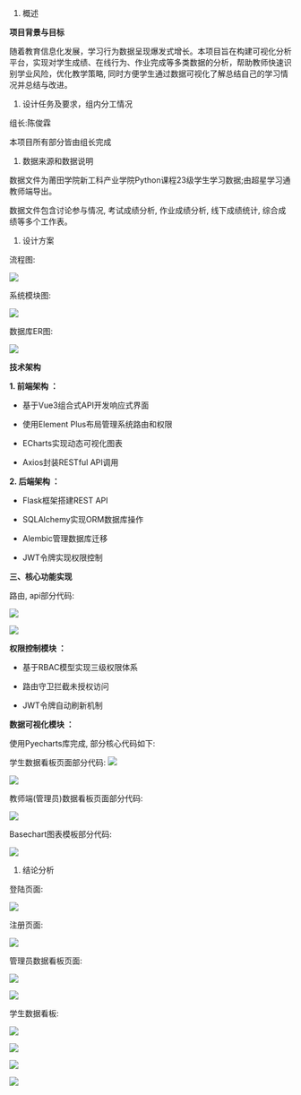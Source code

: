 1. 概述

**项目背景与目标**

随着教育信息化发展，学习行为数据呈现爆发式增长。本项目旨在构建可视化分析平台，实现对学生成绩、在线行为、作业完成等多类数据的分析，帮助教师快速识别学业风险，优化教学策略, 同时方便学生通过数据可视化了解总结自己的学习情况并总结与改进。

1. 设计任务及要求，组内分工情况

组长:陈俊霖

本项目所有部分皆由组长完成

1. 数据来源和数据说明

数据文件为莆田学院新工科产业学院Python课程23级学生学习数据;由超星学习通教师端导出。

数据文件包含讨论参与情况, 考试成绩分析, 作业成绩分析, 线下成绩统计, 综合成绩等多个工作表。

1. 设计方案

流程图:

![](data:image/png;base64...)

系统模块图:

![](data:image/png;base64...)

数据库ER图:

![](data:image/png;base64...)

**技术架构**

**1. 前端架构 ：**

- 基于Vue3组合式API开发响应式界面

- 使用Element Plus布局管理系统路由和权限

- ECharts实现动态可视化图表

- Axios封装RESTful API调用

**2. 后端架构 ：**

- Flask框架搭建REST API

- SQLAlchemy实现ORM数据库操作

- Alembic管理数据库迁移

- JWT令牌实现权限控制

**三、核心功能实现**

路由, api部分代码:

**![](data:image/png;base64...)**

**![](data:image/png;base64...)**

**权限控制模块 ：**

- 基于RBAC模型实现三级权限体系

- 路由守卫拦截未授权访问

- JWT令牌自动刷新机制

**数据可视化模块 ：**

使用Pyecharts库完成, 部分核心代码如下:

学生数据看板页面部分代码:
![](data:image/png;base64...)

![](data:image/png;base64...)

教师端(管理员)数据看板页面部分代码:

![](data:image/png;base64...)

Basechart图表模板部分代码:

![](data:image/png;base64...)

1. 结论分析

登陆页面:

![](data:image/png;base64...)

注册页面:

![](data:image/png;base64...)

管理员数据看板页面:

![](data:image/png;base64...)

![](data:image/png;base64...)

学生数据看板:

![](data:image/png;base64...)

![](data:image/png;base64...)

![](data:image/png;base64...)

![](data:image/png;base64...)